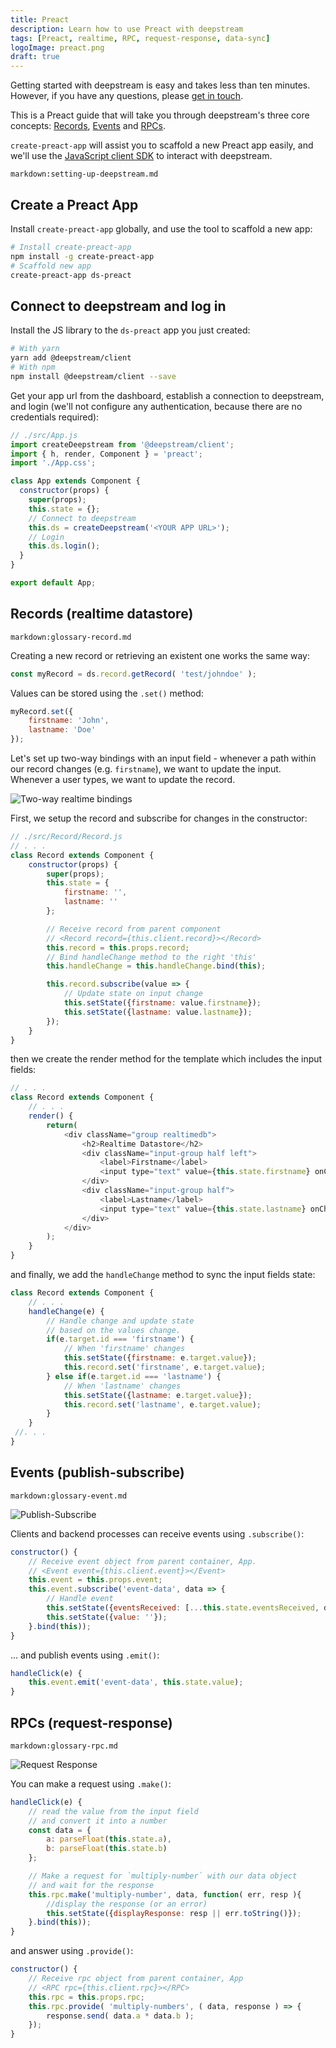 ```yaml
---
title: Preact
description: Learn how to use Preact with deepstream
tags: [Preact, realtime, RPC, request-response, data-sync]
logoImage: preact.png
draft: true
---
```


Getting started with deepstream is easy and takes less than ten minutes. However, if you have any questions, please <a href="/contact/">get in touch</a>.

This is a Preact guide that will take you through deepstream's three core concepts: <a href="/tutorials/guides/records/">Records</a>, <a href="/tutorials/guides/events/">Events</a> and <a href="/tutorials/guides/remote-procedure-calls/">RPCs</a>.

`create-preact-app` will assist you to scaffold a new Preact app easily, and we'll use the <a href="/docs/client-js/client/">JavaScript client SDK</a> to interact with deepstream.

`markdown:setting-up-deepstream.md`

## Create a Preact App
Install `create-preact-app` globally, and use the tool to scaffold a new app:

```bash
# Install create-preact-app
npm install -g create-preact-app
# Scaffold new app
create-preact-app ds-preact
```

## Connect to deepstream and log in

Install the JS library to the `ds-preact` app you just created:

```bash
# With yarn
yarn add @deepstream/client
# With npm
npm install @deepstream/client --save
```

Get your app url from the dashboard, establish a connection to deepstream, and login (we'll not configure any authentication, because there are no credentials required):


```javascript
// ./src/App.js
import createDeepstream from '@deepstream/client';
import { h, render, Component } = 'preact';
import './App.css';

class App extends Component {
  constructor(props) {
    super(props);
    this.state = {};
    // Connect to deepstream
    this.ds = createDeepstream('<YOUR APP URL>');
    // Login
    this.ds.login();
  }  
}

export default App;
```

## Records (realtime datastore)
`markdown:glossary-record.md`

Creating a new record or retrieving an existent one works the same way:

```javascript
const myRecord = ds.record.getRecord( 'test/johndoe' );
```

Values can be stored using the `.set()` method:

```javascript
myRecord.set({
    firstname: 'John',
    lastname: 'Doe'
});
```

Let's set up two-way bindings with an input field - whenever a path within our record changes (e.g. `firstname`), we want to update the input. Whenever a user types, we want to update the record.

![Two-way realtime bindings](/assets/img/tutorial/browser-app/realtime-datastore.gif)

First, we setup the record and subscribe for changes in the constructor:

```javascript
// ./src/Record/Record.js
// . . .
class Record extends Component {
    constructor(props) {
        super(props);
        this.state = {
            firstname: '',
            lastname: ''
        };

        // Receive record from parent component
        // <Record record={this.client.record}></Record>
        this.record = this.props.record;
        // Bind handleChange method to the right 'this'
        this.handleChange = this.handleChange.bind(this);

        this.record.subscribe(value => {
            // Update state on input change
            this.setState({firstname: value.firstname});
            this.setState({lastname: value.lastname});
        });
    }
}
```

then we create the render method for the template which includes the input fields:

```javascript
// . . .
class Record extends Component {
    // . . .
    render() {
        return(
            <div className="group realtimedb">
                <h2>Realtime Datastore</h2>
                <div className="input-group half left">
                    <label>Firstname</label>
                    <input type="text" value={this.state.firstname} onChange={this.handleChange} id="firstname"/>
                </div>
                <div className="input-group half">
                    <label>Lastname</label>
                    <input type="text" value={this.state.lastname} onChange={this.handleChange} id="lastname"/>
                </div>
            </div>
        );
    }
}
```

and finally, we add the `handleChange` method to sync the input fields state:

```javascript
class Record extends Component {
    // . . .
    handleChange(e) {
        // Handle change and update state
        // based on the values change.
        if(e.target.id === 'firstname') {
            // When 'firstname' changes
            this.setState({firstname: e.target.value});
            this.record.set('firstname', e.target.value);
        } else if(e.target.id === 'lastname') {
            // When 'lastname' changes
            this.setState({lastname: e.target.value});
            this.record.set('lastname', e.target.value);
        }
    }
 //. . .
}
```

## Events (publish-subscribe)
`markdown:glossary-event.md`

![Publish-Subscribe](/assets/img/tutorial/browser-app/pubsub.gif)

Clients and backend processes can receive events using `.subscribe()`:

```javascript
constructor() {
    // Receive event object from parent container, App.
    // <Event event={this.client.event}></Event>
    this.event = this.props.event;
    this.event.subscribe('event-data', data => {
        // Handle event
        this.setState({eventsReceived: [...this.state.eventsReceived, data]})
        this.setState({value: ''});
    }.bind(this));
}
```

... and publish events using `.emit()`:

```javascript
handleClick(e) {
    this.event.emit('event-data', this.state.value);
}
```

## RPCs (request-response)
`markdown:glossary-rpc.md`

![Request Response](/assets/img/tutorial/browser-app/request-response.gif)

You can make a request using `.make()`:

```javascript
handleClick(e) {
    // read the value from the input field
    // and convert it into a number
    const data = {
        a: parseFloat(this.state.a),
        b: parseFloat(this.state.b)
    };

    // Make a request for `multiply-number` with our data object
    // and wait for the response
    this.rpc.make('multiply-number', data, function( err, resp ){
        //display the response (or an error)
        this.setState({displayResponse: resp || err.toString()});
    }.bind(this));
}
```

and answer using `.provide()`:

```javascript
constructor() {
    // Receive rpc object from parent container, App
    // <RPC rpc={this.client.rpc}></RPC>
    this.rpc = this.props.rpc;
    this.rpc.provide( 'multiply-numbers', ( data, response ) => {
        response.send( data.a * data.b );
    });
}
```
